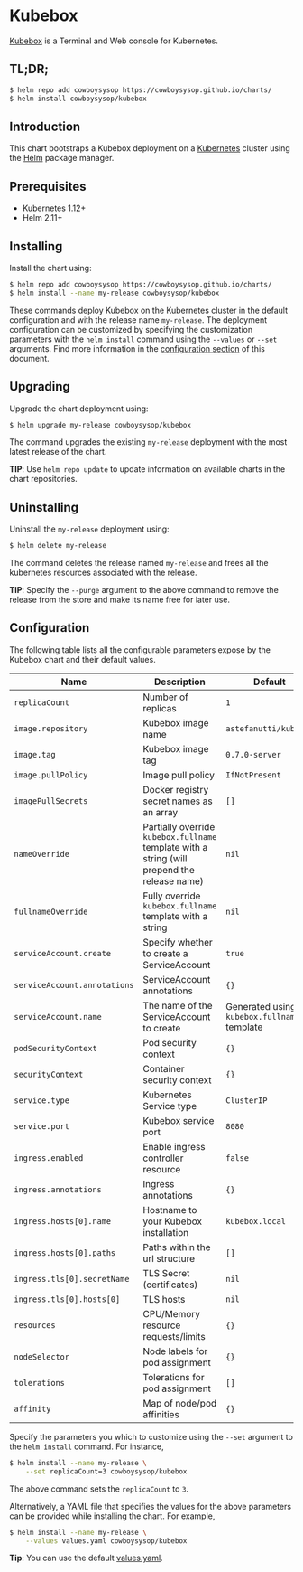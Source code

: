 # Kubebox

[Kubebox](https://github.com/astefanutti/kubebox) is a Terminal and Web console for Kubernetes.

## TL;DR;

```bash
$ helm repo add cowboysysop https://cowboysysop.github.io/charts/
$ helm install cowboysysop/kubebox
```

## Introduction

This chart bootstraps a Kubebox deployment on a [Kubernetes](http://kubernetes.io) cluster using the [Helm](https://helm.sh) package manager.

## Prerequisites

- Kubernetes 1.12+
- Helm 2.11+

## Installing

Install the chart using:

```bash
$ helm repo add cowboysysop https://cowboysysop.github.io/charts/
$ helm install --name my-release cowboysysop/kubebox
```

These commands deploy Kubebox on the Kubernetes cluster in the default configuration and with the release name `my-release`. The deployment configuration can be customized by specifying the customization parameters with the `helm install` command using the `--values` or `--set` arguments. Find more information in the [configuration section](#configuration) of this document.

## Upgrading

Upgrade the chart deployment using:

```bash
$ helm upgrade my-release cowboysysop/kubebox
```

The command upgrades the existing `my-release` deployment with the most latest release of the chart.

**TIP**: Use `helm repo update` to update information on available charts in the chart repositories.

## Uninstalling

Uninstall the `my-release` deployment using:

```bash
$ helm delete my-release
```

The command deletes the release named `my-release` and frees all the kubernetes resources associated with the release.

**TIP**: Specify the `--purge` argument to the above command to remove the release from the store and make its name free for later use.

## Configuration

The following table lists all the configurable parameters expose by the Kubebox chart and their default values.

|              Name             |                                         Description                                          |                     Default                     |
|-------------------------------|----------------------------------------------------------------------------------------------|-------------------------------------------------|
| `replicaCount`                | Number of replicas                                                                           | `1`                                             |
| `image.repository`            | Kubebox image name                                                                           | `astefanutti/kubebox`                           |
| `image.tag`                   | Kubebox image tag                                                                            | `0.7.0-server`                                  |
| `image.pullPolicy`            | Image pull policy                                                                            | `IfNotPresent`                                  |
| `imagePullSecrets`            | Docker registry secret names as an array                                                     | `[]`                                            |
| `nameOverride`                | Partially override `kubebox.fullname` template with a string (will prepend the release name) | `nil`                                           |
| `fullnameOverride`            | Fully override `kubebox.fullname` template with a string                                     | `nil`                                           |
| `serviceAccount.create`       | Specify whether to create a ServiceAccount                                                   | `true`                                          |
| `serviceAccount.annotations`  | ServiceAccount annotations                                                                   | `{}`                                            |
| `serviceAccount.name`         | The name of the ServiceAccount to create                                                     | Generated using the `kubebox.fullname` template |
| `podSecurityContext`          | Pod security context                                                                         | `{}`                                            |
| `securityContext`             | Container security context                                                                   | `{}`                                            |
| `service.type`                | Kubernetes Service type                                                                      | `ClusterIP`                                     |
| `service.port`                | Kubebox service port                                                                         | `8080`                                          |
| `ingress.enabled`             | Enable ingress controller resource                                                           | `false`                                         |
| `ingress.annotations`         | Ingress annotations                                                                          | `{}`                                            |
| `ingress.hosts[0].name`       | Hostname to your Kubebox installation                                                        | `kubebox.local`                                 |
| `ingress.hosts[0].paths`      | Paths within the url structure                                                               | `[]`                                            |
| `ingress.tls[0].secretName`   | TLS Secret (certificates)                                                                    | `nil`                                           |
| `ingress.tls[0].hosts[0]`     | TLS hosts                                                                                    | `nil`                                           |
| `resources`                   | CPU/Memory resource requests/limits                                                          | `{}`                                            |
| `nodeSelector`                | Node labels for pod assignment                                                               | `{}`                                            |
| `tolerations`                 | Tolerations for pod assignment                                                               | `[]`                                            |
| `affinity`                    | Map of node/pod affinities                                                                   | `{}`                                            |

Specify the parameters you which to customize using the `--set` argument to the `helm install` command. For instance,

```bash
$ helm install --name my-release \
    --set replicaCount=3 cowboysysop/kubebox
```

The above command sets the `replicaCount` to `3`.

Alternatively, a YAML file that specifies the values for the above parameters can be provided while installing the chart. For example,

```bash
$ helm install --name my-release \
    --values values.yaml cowboysysop/kubebox
```

**Tip**: You can use the default [values.yaml](values.yaml).

